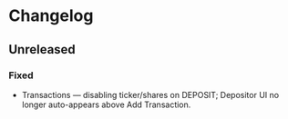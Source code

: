 # Changelog

## Unreleased

### Fixed
- Transactions — disabling ticker/shares on DEPOSIT; Depositor UI no longer auto-appears above Add Transaction.
